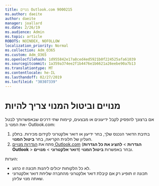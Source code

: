 ```yaml
---
title: מנויים Outlook.com 9000215
ms.author: daeite
author: daeite
manager: joallard
ms.date: 2/26/19
ms.audience: Admin
ms.topic: article
ROBOTS: NOINDEX, NOFOLLOW
localization_priority: Normal
ms.collection: Adm_O365
ms.custom: Adm_O365
ms.openlocfilehash: 1d955842e17a8ced4ed5921b0f224525afa61039
ms.sourcegitcommit: 1a359a374ee2f1b4476e1b6621a26eebe90a7b13
ms.translationtype: MT
ms.contentlocale: he-IL
ms.lasthandoff: 02/27/2019
ms.locfileid: "30307339"
---
```

# <a name="subscriptions-and-unsubscribing"></a>מנויים וביטול המנוי צריך להיות

אם ברצונך להפסיק לקבל ידיעונים או מבצעים, קיימות שתי דרכים שבאפשרותך לבטל את המנוי ב- Outlook.com:

1. בתיבת הדואר הנכנס שלך, בחר ידיעון או דואר אלקטרוני לקידום מכירות. בחלק העליון של חלונית הקריאה, בחר **ביטול המנוי**.
2. פתח את [הגדרות מנויים Outlook.com](https://outlook.live.com/mail/options/mail/brandsSubscriptions) (**הגדרות** > **להציג את כל הגדרות Outlook** > **דואר אלקטרוני** > **מנויים**) ובחר באפשרות **ביטול המנוי**.

הערות:

- לא כל הלקוחות יכולים ליהנות תכונה זו כרגע.
- תכונה זו תופיע רק אם קיבלת דואר אלקטרוני מהחברה שליחת דואר אלקטרוני שאתה מנוי עליהן.